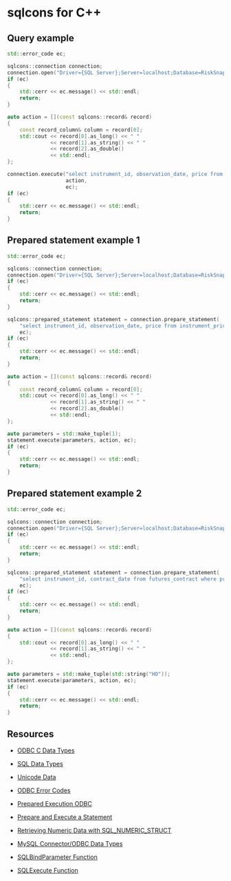 # sqlcons for C++

## Query example

```c++
std::error_code ec;

sqlcons::connection connection;
connection.open("Driver={SQL Server};Server=localhost;Database=RiskSnap;Trusted_Connection=Yes;", true, ec);
if (ec)
{
    std::cerr << ec.message() << std::endl;
    return;
}

auto action = [](const sqlcons::record& record)
{
    const record_column& column = record[0];
    std::cout << record[0].as_long() << " " 
              << record[1].as_string() << " " 
              << record[2].as_double()  
              << std::endl;
};

connection.execute("select instrument_id, observation_date, price from instrument_price",
                   action,
                   ec);
if (ec)
{
    std::cerr << ec.message() << std::endl;
    return;
}
```

## Prepared statement example 1

```c++
std::error_code ec;

sqlcons::connection connection;
connection.open("Driver={SQL Server};Server=localhost;Database=RiskSnap;Trusted_Connection=Yes;", true, ec);
if (ec)
{
    std::cerr << ec.message() << std::endl;
    return;
}

sqlcons::prepared_statement statement = connection.prepare_statement(
    "select instrument_id, observation_date, price from instrument_price where instrument_id = ?",
    ec);
if (ec)
{
    std::cerr << ec.message() << std::endl;
    return;
}

auto action = [](const sqlcons::record& record)
{
    const record_column& column = record[0];
    std::cout << record[0].as_long() << " " 
              << record[1].as_string() << " " 
              << record[2].as_double()  
              << std::endl;
};

auto parameters = std::make_tuple(1);
statement.execute(parameters, action, ec);
if (ec)
{
    std::cerr << ec.message() << std::endl;
    return;
}
```

## Prepared statement example 2

```c++
std::error_code ec;

sqlcons::connection connection;
connection.open("Driver={SQL Server};Server=localhost;Database=RiskSnap;Trusted_Connection=Yes;", true, ec);
if (ec)
{
    std::cerr << ec.message() << std::endl;
    return;
}

sqlcons::prepared_statement statement = connection.prepare_statement(
    "select instrument_id, contract_date from futures_contract where product_id = ?",
    ec);
if (ec)
{
    std::cerr << ec.message() << std::endl;
    return;
}

auto action = [](const sqlcons::record& record)
{
    std::cout << record[0].as_long() << " " 
              << record[1].as_string() << " " 
              << std::endl;
};

auto parameters = std::make_tuple(std::string("HO"));
statement.execute(parameters, action, ec);
if (ec)
{
    std::cerr << ec.message() << std::endl;
    return;
}
```


## Resources

- [ODBC C Data Types](https://docs.microsoft.com/en-us/sql/odbc/reference/appendixes/c-data-types)
- [SQL Data Types](https://docs.microsoft.com/en-us/sql/odbc/reference/appendixes/sql-data-types)
- [Unicode Data](https://docs.microsoft.com/en-us/sql/odbc/reference/develop-app/unicode-data)

- [ODBC Error Codes](https://docs.microsoft.com/en-us/sql/odbc/reference/appendixes/appendix-a-odbc-error-codes)
- [Prepared Execution ODBC](https://docs.microsoft.com/en-us/sql/odbc/reference/develop-app/prepared-execution-odbc)
- [Prepare and Execute a Statement](https://docs.microsoft.com/en-us/sql/relational-databases/native-client-odbc-how-to/execute-queries/prepare-and-execute-a-statement-odbc)
- [Retrieving Numeric Data with SQL_NUMERIC_STRUCT](https://support.microsoft.com/en-us/help/222831/howto-retrieving-numeric-data-with-sql-numeric-struct)
- [MySQL Connector/ODBC Data Types](https://dev.mysql.com/doc/connector-odbc/en/connector-odbc-reference-datatypes.html)

- [SQLBindParameter Function](https://docs.microsoft.com/en-us/sql/odbc/reference/syntax/sqlbindparameter-function)
- [SQLExecute Function](https://docs.microsoft.com/en-us/sql/odbc/reference/syntax/sqlexecute-function)





